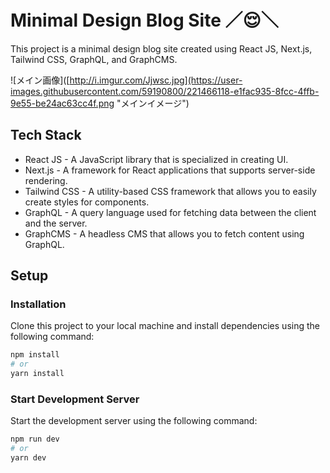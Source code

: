 # Minimal Design Blog Site ／😌＼
This project is a minimal design blog site created using React JS, Next.js, Tailwind CSS, GraphQL, and GraphCMS.

![メイン画像]([http://i.imgur.com/Jjwsc.jpg](https://user-images.githubusercontent.com/59190800/221466118-e1fac935-8fcc-4ffb-9e55-be24ac63cc4f.png "メインイメージ")


## Tech Stack
- React JS - A JavaScript library that is specialized in creating UI.
- Next.js - A framework for React applications that supports server-side rendering.
- Tailwind CSS - A utility-based CSS framework that allows you to easily create styles for components.
- GraphQL - A query language used for fetching data between the client and the server.
- GraphCMS - A headless CMS that allows you to fetch content using GraphQL.

## Setup
### Installation
Clone this project to your local machine and install dependencies using the following command:

```bash
npm install
# or
yarn install
```

### Start Development Server
Start the development server using the following command:

```bash
npm run dev
# or
yarn dev
```
